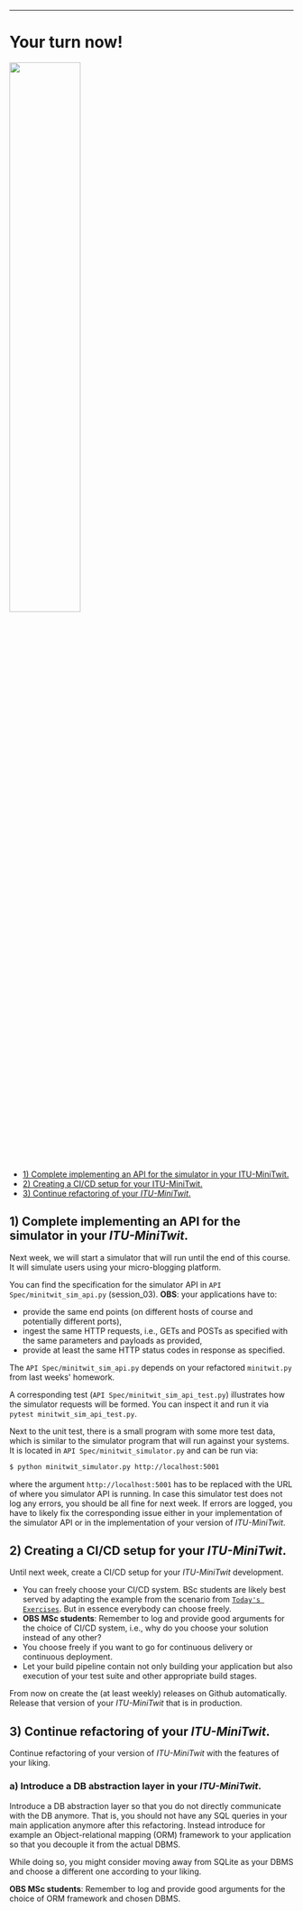 -----------


# Your turn now!

<img src="https://media.giphy.com/media/13GIgrGdslD9oQ/giphy.gif" width=50%/>

  - [1) Complete implementing an API for the simulator in your ITU-MiniTwit.](#1\)-Complete-implementing-an-API-for-the-simulator-in-your-ITU-MiniTwit.)
  - [2) Creating a CI/CD setup for your ITU-MiniTwit.](#2\)-Creating-a-CI/CD-setup-for-your-ITU-MiniTwit.)
  - [3) Continue refactoring of your _ITU-MiniTwit_.](#3\)-Continue-refactoring-of-your-ITU-MiniTwit.)


## 1) Complete implementing an API for the simulator in your _ITU-MiniTwit_.


Next week, we will start a simulator that will run until the end of this course. It will simulate users using your micro-blogging platform.

You can find the specification for the simulator API in 
`API Spec/minitwit_sim_api.py` (session_03). **OBS**: your applications have to:

  - provide the same end points (on different hosts of course and potentially different ports),
  - ingest the same HTTP requests, i.e., GETs and POSTs as specified with the same parameters and payloads as provided,
  - provide at least the same HTTP status codes in response as specified.


The `API Spec/minitwit_sim_api.py` depends on your refactored `minitwit.py` from last weeks' homework.

A corresponding test (`API Spec/minitwit_sim_api_test.py`) illustrates how the simulator requests will be formed. You can inspect it and run it via `pytest minitwit_sim_api_test.py`. 


Next to the unit test, there is a small program with some more test data, which is similar to the simulator program that will run against your systems. It is located in `API Spec/minitwit_simulator.py` and can be run via:

```bash
$ python minitwit_simulator.py http://localhost:5001
```

where the argument `http://localhost:5001` has to be replaced with the URL of where you simulator API is running. In case this simulator test does not log any errors, you should be all fine for next week. If errors are logged, you have to likely fix the corresponding issue either in your implementation of the simulator API or in the implementation of your version of _ITU-MiniTwit_.

## 2) Creating a CI/CD setup for your _ITU-MiniTwit_.


Until next week, create a CI/CD setup for your _ITU-MiniTwit_ development.

  * You can freely choose your CI/CD system. BSc students are likely best served by adapting the example from the scenario from [`Today's Exercises`](README_EXERCISE.md). But in essence everybody can choose freely.
  * **OBS MSc students**: Remember to log and provide good arguments for the choice of CI/CD system, i.e., why do you choose your solution instead of any other? 
  * You choose freely if you want to go for continuous delivery or continuous deployment. 
  * Let your build pipeline contain not only building your application but also execution of your test suite and other appropriate build stages.

From now on create the (at least weekly) releases on Github automatically. Release that version of your _ITU-MiniTwit_ that is in production.


## 3) Continue refactoring of your _ITU-MiniTwit_.

Continue refactoring of your version of _ITU-MiniTwit_ with the features of your liking.

### a) Introduce a DB abstraction layer in your _ITU-MiniTwit_.

Introduce a DB abstraction layer so that you do not directly communicate with the DB anymore. That is, you should not have any SQL queries in your main application anymore after this refactoring. Instead introduce for example an Object-relational mapping (ORM) framework to your application so that you decouple it from the actual DBMS.

While doing so, you might consider moving away from SQLite as your DBMS and choose a different one according to your liking.

**OBS MSc students**: Remember to log and provide good arguments for the choice of ORM framework and chosen DBMS. 
